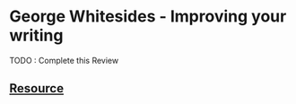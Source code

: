 # George Whitesides - Improving your writing

TODO : Complete this Review

## [Resource](https://www.youtube.com/watch?v=Kp4JMH7L9dE)